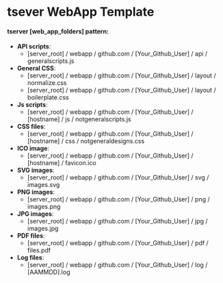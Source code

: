 # tsever WebApp Template

#### tserver [web_app_folders] pattern:
- **API scripts**:
    -  [server_root] / webapp / github.com / [Your_Github_User] / api / generalscripts.js
- **General CSS**:
    -  [server_root] / webapp / github.com / [Your_Github_User] / layout / normalize.css
    -  [server_root] / webapp / github.com / [Your_Github_User] / layout / boilerplate.css
- **Js scripts**:
    -  [server_root] / webapp / github.com / [Your_Github_User] / [hostname] / js / notgeneralscripts.js
- **CSS files**:
    -  [server_root] / webapp / github.com / [Your_Github_User] / [hostname] / css / notgeneraldesigns.css
- **ICO image**:
    -  [server_root] / webapp / github.com / [Your_Github_User] / [hostname] / favicon.ico
- **SVG images**:
    -  [server_root] / webapp / github.com / [Your_Github_User] / svg / images.svg
- **PNG images**:
    -  [server_root] / webapp / github.com / [Your_Github_User] / png / images.png
- **JPG images**:
    -  [server_root] / webapp / github.com / [Your_Github_User] / jpg / images.jpg
- **PDF files**:
    -  [server_root] / webapp / github.com / [Your_Github_User] / pdf / files.pdf
- **Log files**:
    -  [server_root] / webapp / github.com / [Your_Github_User] / log / [AAMMDD].log